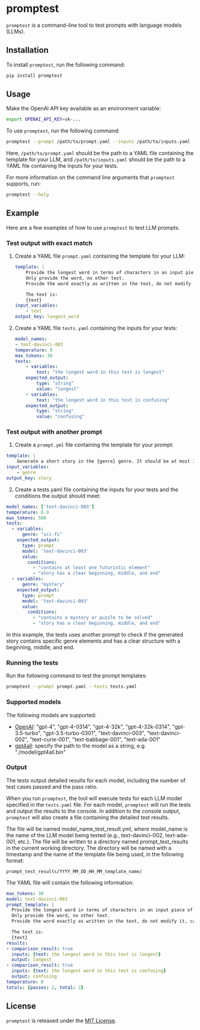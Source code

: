 # promptest
`promptest` is a command-line tool to test prompts with language models (LLMs).

## Installation
To install `promptest`, run the following command:
```bash
pip install promptest
```

## Usage

Make the OpenAI API key available as an environment variable:
```bash
export OPENAI_API_KEY=sk-...
```

To use `promptest`, run the following command:
```bash
promptest --prompt /path/to/prompt.yaml --inputs /path/to/inputs.yaml
```

Here, `/path/to/prompt.yaml` should be the path to a YAML file containing the template for your LLM, and `/path/to/inputs.yaml` should be the path to a YAML file containing the inputs for your tests.

For more information on the command line arguments that `promptest` supports, run:
```bash
promptest --help
```

## Example
Here are a few examples of how to use `promptest` to test LLM prompts.

### Test output with exact match

1. Create a YAML file `prompt.yaml` containing the template for your LLM:
    ```yaml
    template: |
        Provide the longest word in terms of characters in an input piece of text.
        Only provide the word, no other text.
        Provide the word exactly as written in the text, do not modify it, capitalize it, etc.

        The text is:
        {text}
    input_variables:
        - text
    output_key: longest_word
    ```

2. Create a YAML file `tests.yaml` containing the inputs for your tests:
    ```yaml
    model_names:
	- text-davinci-003
    temperature: 0
    max_tokens: 30
    tests:
        - variables:
            text: "the longest word in this text is longest"
        expected_output:
            type: "string"
            value: "longest"
        - variables:
            text: "the longest word in this text is confusing"
        expected_output:
            type: "string"
            value: "confusing"
    ```

### Test output with another prompt
1. Create a `prompt.yml` file containing the template for your prompt:
```yaml
template: |
    Generate a short story in the {genre} genre. It should be at most 150 words long.
input_variables:
    - genre
output_key: story
```

2. Create a tests.yaml file containing the inputs for your tests and the conditions the output should meet:
```yaml
model_names: ['text-davinci-003']
temperature: 0.9
max_tokens: 500
tests:
  - variables:
      genre: "sci-fi"
    expected_output:
      type: prompt
      model: 'text-davinci-003'
      value:
        conditions:
          - "contains at least one futuristic element"
          - "story has a clear beginning, middle, and end"
  - variables:
      genre: "mystery"
    expected_output:
      type: prompt
      model: 'text-davinci-003'
      value:
        conditions:
          - "contains a mystery or puzzle to be solved"
          - "story has a clear beginning, middle, and end"
```

In this example, the tests uses another prompt to check if the generated story contains specific genre elements and has a clear structure with a beginning, middle, and end.

### Running the tests
Run the following command to test the prompt templates:
```bash
promptest --prompt prompt.yaml --tests tests.yaml
```

### Supported models
The following models are supported:
- [OpenAI](https://platform.openai.com/docs/models): "gpt-4", "gpt-4-0314", "gpt-4-32k", "gpt-4-32k-0314", "gpt-3.5-turbo", "gpt-3.5-turbo-0301", "text-davinci-003", "text-davinci-002", "text-curie-001", "text-babbage-001", "text-ada-001"
- [gpt4all](https://github.com/nomic-ai/pygpt4all#gpt4all-model): specify the path to the model as a string, e.g. "./model/gpt4all.bin"

### Output
The tests output detailed results for each model, including the number of test cases passed and the pass ratio.

When you run `promptest`, the tool will execute tests for each LLM model specified in the `tests.yaml` file. For each model, `promptest` will run the tests and output the results to the console. In addition to the console output, `promptest` will also create a file containing the detailed test results.

The file will be named model_name_test_result.yml, where model_name is the name of the LLM model being tested (e.g., text-davinci-002, text-ada-001, etc.). The file will be written to a directory named prompt_test_results in the current working directory. The directory will be named with a timestamp and the name of the template file being used, in the following format:
```
prompt_test_results/YYYY_MM_DD_HH_MM_template_name/
```

The YAML file will contain the following information:

```yaml
max_tokens: 30
model: text-davinci-003
prompt_template: |
  Provide the longest word in terms of characters in an input piece of text.
  Only provide the word, no other text.
  Provide the word exactly as written in the text, do not modify it, capitalize it, etc.

  The text is:
  {text}
results:
- comparison_result: true
  inputs: {text: the longest word in this text is longest}
  output: longest
- comparison_result: true
  inputs: {text: the longest word in this text is confusing}
  output: confusing
temperature: 0
totals: {passes: 2, total: 2}
```

## License

`promptest` is released under the [MIT License](https://opensource.org/licenses/MIT).
